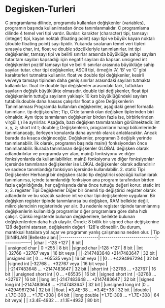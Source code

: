 # Degisken-Turleri
C programlama dilinde, programda kullanılan değişkenler (variables), programın
başında kullanılmadan önce tanımlanmalıdır. C programlama dilinde 4 temel veri
tipi vardır. 
Bunlar: karakter (character) tipi, tamsayı (integer) tipi, kayan noktalı
(floating point) sayı tipi ve büyük kayan noktalı (double floating point) sayı tipidir.
Yukarıda sıralanan temel veri tipleri sırasıyla char, int, float ve double
sözcükleriyle tanımlanırlar.
int tipi değişkenler, tamsayı tipi ve belirli sınırlar arasında
büyüklüğe sahip sayıları tutar.tam sayıları kapsadığı için negatif sayıları da kapsar. 
unsigned int değişkenleri pozitif tamsayı tipi ve belirli sınırlar arasında
büyüklüğe sahip sayıları tutar.
char tipi değişkenler, ASCII tipi, örneğin ‘A’, ‘B’ ve ‘C’ gibi karakterleri
tutmakta kullanılır.
float ve double tipi değişkenler, kesirli ve/veya tamsayı tipinden daha geniş sınırlar arasındaki sayıları tutmakta kullanılırlar.
float ile double tipi değişkenler arasındaki fark, tuttukları sayıların değişik
büyüklükte olmasıdır. double tipi değişkenler, float tipi değişkenlerin tuttuğu
sayıların yaklaşık 10 katı büyüklüğündeki sayıları tutabilir.double daha hassas çalışırlar float a göre
Değişkenlerin Tanımlanması
Programda kullanılan değişkenler, aşağıdaki genel formatla tanımlanır.
tip değişken/ler;
Tip, C’de tanımlı olan değişken tiplerinden biri olmalıdır. Aynı tipte tanımlanan değişkenler birden fazla ise, birbirlerinden virgül (,) ile ayrılırlar. Aşağıda, bazı değişken tanımlamaları görülmektedir.
int x, y, z;
short int t;
double j;
Değişkenlerin, programların hangi bölümlerinde tanımlanacağı, ilerleyen konularda
daha ayrıntılı olarak anlatılacaktır. Ancak burada da kısaca değineceğiz. Değişkenler, programın 3 değişik yerinde tanımlanabilir. İlk olarak, programın başında
main() fonksiyondan önce tanımlanabilir. Burada tanımlanan değişkenler
GLOBAL değişken olarak adlandırılırlar ve programda yer alan, main()
fonksiyonu ve diğer fonksiyonlarda da kullanılabilirler. main() fonksiyonu ve diğer
fonksiyonlar içersinde tanımlanan değişkenler ise LOKAL değişkenler olarak
adlandırılır ve sadece tanımlandığı fonksiyon içersinde kullanılabilir.
2. static Tipi Değişkenler
Herhangi bir değişken static tip değiştirici sözcüğü kullanılarak tanımlanırsa,
içinde tanımlandığı fonksiyon ana program tarafından birden fazla çağrıldığında,
her çağrılışında daha önce tuttuğu değeri korur.
static int x;
3. register Tipi Değişkenler
Diğer bir önemli tip değiştirici register olarak adlandırılır ve bu sözcük sadece
int ve char tipi değişkenlere uygulanır. Bir değişken register tipinde
tanımlanırsa bu değişken, RAM bellekte değil, mikroişlemcinin registerinde yer alır.
Bu nedenle register tipinde tanımlanmış değişkenlerin kullanıldığı programlar
diğer programlara göre daha hızlı çalışır. Çünkü registerde bulunan değişkenlere,
bellekte bulunan değişkenlerden daha hızlı ulaşılır.
Örnek: 8 bitlik bir signed char değişkenine 128 değerini atarsan, değişkenin değeri -128'e dönebilir. Bu durum, mantıksal hatalara yol açar ve programın yanlış çalışmasına neden olur.
|  Tip              |SINIRLARI                   |Bellekte alanı|
|-------------------|----------------------------|--------------|
|char               | -128   +127                |   8 bit      |            
| unsigned char     |  0   +255                  |   8 bit      |
|signed char        |-128   +127                 |   8 bit      |
|int                |-32768 +32767 veya          |  16 bit veya |
|                   |-2147483648  +2147483647    |  32 bit      |
|unsigned int       | 0 ... +65535 veya          |  16 bit veya |
|                   |0 ... +4294967294           |  32 bit      |
|signed int         |-32768 ... +32767 veya      |  16 bit veya |       
|                   |-2147483648 ... +2147483647 |  32 bit      |
|short int          |-32768 ... +32767           |  16 bit      | 
|unsigned short int |   0 ... +65535             |   16 bit     |
|signed short int   | -32768 ... +32767          |   16 bit     |
|long int           |-2147483648 ... +2147483647 |   32 bit     |
|signed long int    |-2147483648 ... +2147483647 |   32 bit     | 
|unsigned long int  |0 ... +4294967294           |   32 bit     |
|float              | ±3.4E-38 ... ±3.4E+38      |   32 bit     |
|double             |±1.7E-308 ... ±1.7E+308     |    64 bit    |
|long double        |±1.7E-308 ... ±1.7E+308     |   64 bit veya|
|                    | ±3.4E-4932 ... ±1.1E+4932 |    80 bit  |     


